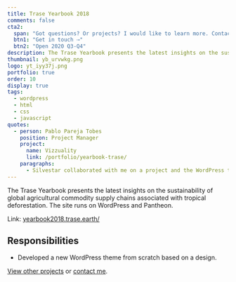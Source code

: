 ```yaml
---
title: Trase Yearbook 2018
comments: false
cta2:
  span: "Got questions? Or projects? I would like to learn more. Contact me today!"
  btn1: "Get in touch ⇢"
  btn2: "Open 2020 Q3-Q4"
description: The Trase Yearbook presents the latest insights on the sustainability of global agricultural commodity supply chains associated with tropical deforestation. The site runs on WordPress and Pantheon.
thumbnail: yb_urvwkg.png
logo: yt_iyy37j.png
portfolio: true
order: 10
display: true
tags:
  - wordpress
  - html
  - css
  - javascript
quotes:
  - person: Pablo Pareja Tobes
    position: Project Manager
    project:
      name: Vizzuality
      link: /portfolio/yearbook-trase/
    paragraphs:
      - Silvestar collaborated with me on a project and the WordPress template that he developed was successful and timely completed. He was professional and had a very good attitude during all the implementation time. I would work with him again should the occasion arise.
---
```


The Trase Yearbook presents the latest insights on the sustainability of global agricultural commodity supply chains associated with tropical deforestation. The site runs on WordPress and Pantheon.

Link: [yearbook2018.trase.earth/](//yearbook2018.trase.earth/)

## Responsibilities

- Developed a new WordPress theme from scratch based on a design.

[View other projects](/portfolio/) or [contact me](/contact/).

